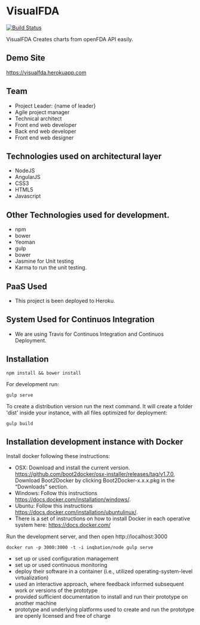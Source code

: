 VisualFDA
=========

[![Build Status](https://travis-ci.org/inqbation/visualfda.svg?branch=master)](https://travis-ci.org/inqbation/visualfda)

VisualFDA Creates charts from openFDA API easily.

Demo Site
---------
https://visualfda.herokuapp.com

Team
----
- Project Leader: {name of leader}
- Agile project manager
- Technical architect
- Front end web developer
- Back end web developer
- Front end web designer

Technologies used on architectural layer
----------------------------------------
- NodeJS
- AngularJS
- CSS3
- HTML5
- Javascript

Other Technologies used for development.
----------------------------------------
- npm
- bower
- Yeoman
- gulp
- bower
- Jasmine for Unit testing
- Karma to run the unit testing.

PaaS Used
---------
- This project is been deployed to Heroku.

System Used for Continuos Integration
-------------------------------------
- We are using Travis for Continuos Integration and Continuos Deployment.

Installation
------------
```
npm install && bower install
```
For development run:
```
gulp serve
```
To create a distribution version run the next command. It will create a folder 'dist' inside your instance, with all files optimized for deployment:
```
gulp build
```
Installation development instance with Docker
---------------------------------------------
Install docker following these instructions:
- OSX: Download and install the current version. https://github.com/boot2docker/osx-installer/releases/tag/v1.7.0, Download Boot2Docker by clicking Boot2Docker-x.x.x.pkg in the “Downloads” section.
- Windows: Follow this instructions https://docs.docker.com/installation/windows/.
- Ubuntu: Follow this instructions https://docs.docker.com/installation/ubuntulinux/.
- There is a set of instructions on how to install Docker in each operative system here: https://docs.docker.com/

Run the development server, and then open http://localhost:3000
```
docker run -p 3000:3000 -t -i inqbation/node gulp serve
```

- set up or used configuration management
- set up or used continuous monitoring
- deploy their software in a container (i.e., utilized operating-system-level virtualization)
- used an interactive approach, where feedback informed subsequent work or versions of the prototype
- provided sufficient documentation to install and run their prototype on another machine
- prototype and underlying platforms used to create and run the prototype are openly licensed and free of charge
